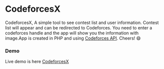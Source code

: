 # CodeforcesX
CodeforcesX, A simple tool to see contest list and user information. Contest list will appear and can be redirected to Codeforces. You need to enter a codeforces handle and the app will show you the information with image.App is created in PHP and using [Codeforces API](https://codeforces.com/api/help). Cheers! :smile:

### Demo
Live demo is here [CodeforcesX](https://codeforcesx.herokuapp.com/)

